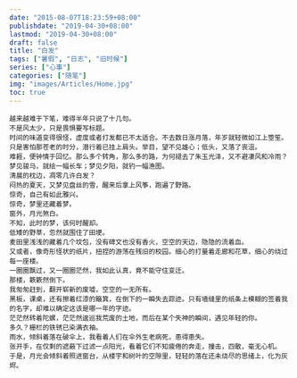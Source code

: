 ```yaml
---
date: "2015-08-07T18:23:59+08:00"
publishdate: "2019-04-30+08:00"
lastmod: "2019-04-30+08:00"
draft: false
title: "白发"
tags: ["暑假", "日志", "旧时候"]
series: ["心事"]
categories: ["随笔"]
img: "images/Articles/Home.jpg"
toc: true
---
```



    越来越难于下笔，难得半年只说了十几句。
    不是风太少，只是畏惧要写标题。
    时间的味道变得很怪，虚度或者打发都已不太适合。不去数日涨月落，年岁就轻微如江上箜笙。
    只是害怕那苍老的时分，潜行着已挂上肩头。举目，望不见雄心；低头，又落了丧沮。
    难捱，便钟情于回忆。那么多个转角，那么多的路，为何褪去了朱玉光泽，又不避凄风和冷雨？
    梦见骏马，就绘一幅长车；梦见夕阳，就钓一幅渔图。
    清晨的枕边，凋零几许白发？
    闷热的夏天，又梦见盘丝的雪，醒来后拿上风筝，跑遍了野路。
    惊奇，自己有如此雅兴。
    惊奇，梦里还藏着梦。
    窗外，月光煞白。
    不知，此时的梦，该何时醒却。
    低矮的野草，忽然就围住了田埂。
    麦田里浅浅的藏着几个坟包，没有碑文也没有香火，空空的天边，隐隐的流着血。
    又或者，像奇形怪状的纸片，扭捏的游荡在残旧的校园。细心的打量着走廊和花草，细心的绕过每一座楼。
    一圈圈飘过，又一圈圈茫然，我如此认真，竟不能守住变迁。
    那楼，簌簌然倒下。
    我匆匆赶到，翻开崭新的废墟，空空的一无所有。
    黑板，课桌，还有擦着红漆的簸箕，在倒下的一瞬失去踪迹。只有墙缝里的纸条上模糊的签着我的名字，却难以确定这该是哪一年的字迹。
    茫茫然转着陀螺，茫茫然逡巡我荒废的土地，而后在某个失神的瞬间，遇见年轻的你。
    多久？栅栏的铁锈已染满衣袖。
    雨水，倾斜着落在破伞上，我看着人们在伞外生老病死，患得患失。
    张开手，在仅剩的遮蔽下过滤一点阳光，看着它们不知疲倦的奔走，撞击，四散，毫无心机。
    于是，月光会倾斜着照进窗台，从楼宇和树叶的空隙里，轻轻的落在还未烧尽的思绪上，化为灰烬。